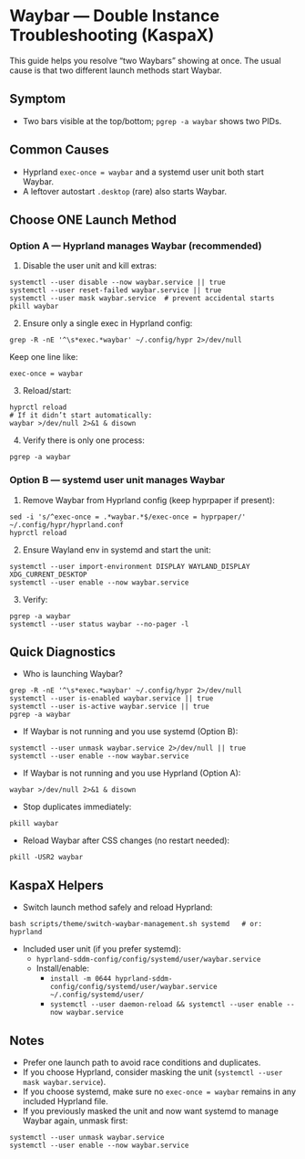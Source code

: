 # Waybar — Double Instance Troubleshooting (KaspaX)

This guide helps you resolve “two Waybars” showing at once. The usual cause is that two different launch methods start Waybar.

## Symptom
- Two bars visible at the top/bottom; `pgrep -a waybar` shows two PIDs.

## Common Causes
- Hyprland `exec-once = waybar` and a systemd user unit both start Waybar.
- A leftover autostart `.desktop` (rare) also starts Waybar.

## Choose ONE Launch Method

### Option A — Hyprland manages Waybar (recommended)
1) Disable the user unit and kill extras:
```
systemctl --user disable --now waybar.service || true
systemctl --user reset-failed waybar.service || true
systemctl --user mask waybar.service  # prevent accidental starts
pkill waybar
```
2) Ensure only a single exec in Hyprland config:
```
grep -R -nE '^\s*exec.*waybar' ~/.config/hypr 2>/dev/null
```
Keep one line like:
```
exec-once = waybar
```
3) Reload/start:
```
hyprctl reload
# If it didn’t start automatically:
waybar >/dev/null 2>&1 & disown
```
4) Verify there is only one process:
```
pgrep -a waybar
```

### Option B — systemd user unit manages Waybar
1) Remove Waybar from Hyprland config (keep hyprpaper if present):
```
sed -i 's/^exec-once = .*waybar.*$/exec-once = hyprpaper/' ~/.config/hypr/hyprland.conf
hyprctl reload
```
2) Ensure Wayland env in systemd and start the unit:
```
systemctl --user import-environment DISPLAY WAYLAND_DISPLAY XDG_CURRENT_DESKTOP
systemctl --user enable --now waybar.service
```
3) Verify:
```
pgrep -a waybar
systemctl --user status waybar --no-pager -l
```

## Quick Diagnostics
- Who is launching Waybar?
```
grep -R -nE '^\s*exec.*waybar' ~/.config/hypr 2>/dev/null
systemctl --user is-enabled waybar.service || true
systemctl --user is-active waybar.service || true
pgrep -a waybar
```
- If Waybar is not running and you use systemd (Option B):
```
systemctl --user unmask waybar.service 2>/dev/null || true
systemctl --user enable --now waybar.service
```
- If Waybar is not running and you use Hyprland (Option A):
```
waybar >/dev/null 2>&1 & disown
```
- Stop duplicates immediately:
```
pkill waybar
```
- Reload Waybar after CSS changes (no restart needed):
```
pkill -USR2 waybar
```

## KaspaX Helpers
- Switch launch method safely and reload Hyprland:
```
bash scripts/theme/switch-waybar-management.sh systemd   # or: hyprland
```
- Included user unit (if you prefer systemd):
  - `hyprland-sddm-config/config/systemd/user/waybar.service`
  - Install/enable:
    - `install -m 0644 hyprland-sddm-config/config/systemd/user/waybar.service ~/.config/systemd/user/`
    - `systemctl --user daemon-reload && systemctl --user enable --now waybar.service`

## Notes
- Prefer one launch path to avoid race conditions and duplicates.
- If you choose Hyprland, consider masking the unit (`systemctl --user mask waybar.service`).
- If you choose systemd, make sure no `exec-once = waybar` remains in any included Hyprland file.
 - If you previously masked the unit and now want systemd to manage Waybar again, unmask first:
```
systemctl --user unmask waybar.service
systemctl --user enable --now waybar.service
```
